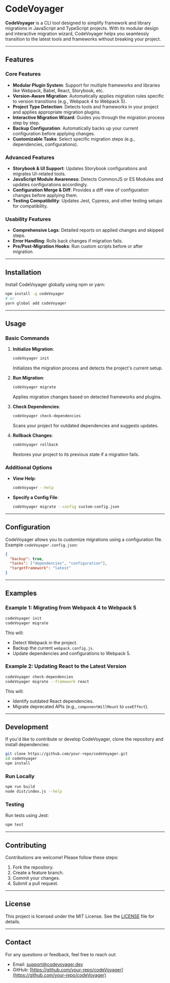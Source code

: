 # CodeVoyager

**CodeVoyager** is a CLI tool designed to simplify framework and library migrations in JavaScript and TypeScript projects. With its modular design and interactive migration wizard, CodeVoyager helps you seamlessly transition to the latest tools and frameworks without breaking your project.

---

## **Features**

### Core Features
- **Modular Plugin System**: Support for multiple frameworks and libraries like Webpack, Babel, React, Storybook, etc.
- **Version-Aware Migration**: Automatically applies migration rules specific to version transitions (e.g., Webpack 4 to Webpack 5).
- **Project Type Detection**: Detects tools and frameworks in your project and applies appropriate migration plugins.
- **Interactive Migration Wizard**: Guides you through the migration process step by step.
- **Backup Configuration**: Automatically backs up your current configuration before applying changes.
- **Customizable Tasks**: Select specific migration steps (e.g., dependencies, configurations).

### Advanced Features
- **Storybook & UI Support**: Updates Storybook configurations and migrates UI-related tools.
- **JavaScript Module Awareness**: Detects CommonJS or ES Modules and updates configurations accordingly.
- **Configuration Merge & Diff**: Provides a diff view of configuration changes before applying them.
- **Testing Compatibility**: Updates Jest, Cypress, and other testing setups for compatibility.

### Usability Features
- **Comprehensive Logs**: Detailed reports on applied changes and skipped steps.
- **Error Handling**: Rolls back changes if migration fails.
- **Pre/Post-Migration Hooks**: Run custom scripts before or after migration.

---

## **Installation**

Install CodeVoyager globally using npm or yarn:

```bash
npm install -g codeVoyager
# or
yarn global add codeVoyager
```

---

## **Usage**

### Basic Commands

1. **Initialize Migration**:
   ```bash
   codeVoyager init
   ```
   Initializes the migration process and detects the project's current setup.

2. **Run Migration**:
   ```bash
   codeVoyager migrate
   ```
   Applies migration changes based on detected frameworks and plugins.

3. **Check Dependencies**:
   ```bash
   codeVoyager check-dependencies
   ```
   Scans your project for outdated dependencies and suggests updates.

4. **Rollback Changes**:
   ```bash
   codeVoyager rollback
   ```
   Restores your project to its previous state if a migration fails.

### Additional Options
- **View Help**:
  ```bash
  codeVoyager --help
  ```
- **Specify a Config File**:
  ```bash
  codeVoyager migrate --config custom-config.json
  ```

---

## **Configuration**

CodeVoyager allows you to customize migrations using a configuration file. Example `codeVoyager.config.json`:

```json
{
  "backup": true,
  "tasks": ["dependencies", "configuration"],
  "targetFramework": "latest"
}
```

---

## **Examples**

### Example 1: Migrating from Webpack 4 to Webpack 5
```bash
codeVoyager init
codeVoyager migrate
```
This will:
- Detect Webpack in the project.
- Backup the current `webpack.config.js`.
- Update dependencies and configurations to Webpack 5.

### Example 2: Updating React to the Latest Version
```bash
codeVoyager check-dependencies
codeVoyager migrate --framework react
```
This will:
- Identify outdated React dependencies.
- Migrate deprecated APIs (e.g., `componentWillMount` to `useEffect`).

---

## **Development**

If you'd like to contribute or develop CodeVoyager, clone the repository and install dependencies:

```bash
git clone https://github.com/your-repo/codeVoyager.git
cd codeVoyager
npm install
```

### Run Locally
```bash
npm run build
node dist/index.js --help
```

### Testing
Run tests using Jest:
```bash
npm test
```

---

## **Contributing**

Contributions are welcome! Please follow these steps:
1. Fork the repository.
2. Create a feature branch.
3. Commit your changes.
4. Submit a pull request.

---

## **License**

This project is licensed under the MIT License. See the [LICENSE](LICENSE) file for details.

---

## **Contact**

For any questions or feedback, feel free to reach out:
- Email: support@codevoyager.dev
- GitHub: [https://github.com/your-repo/codeVoyager](https://github.com/your-repo/codeVoyager)

